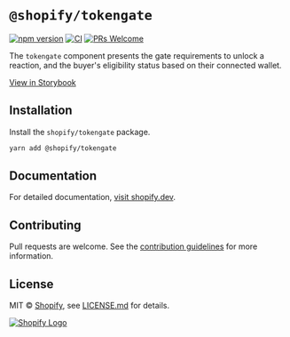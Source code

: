 # `@shopify/tokengate`

[![npm version](https://img.shields.io/npm/v/@shopify/tokengate.svg?label=@shopify/tokengate)](https://www.npmjs.com/package/@shopify/tokengate) [![CI](https://github.com/Shopify/blockchain-components/actions/workflows/ci.yml/badge.svg)](https://github.com/Shopify/blockchain-components/actions?query=branch%3Amain) [![PRs Welcome](https://img.shields.io/badge/PRs-welcome-brightgreen.svg)](../../.github/contributing.md)

The `tokengate` component presents the gate requirements to unlock a reaction, and the buyer's eligibility status based on their connected wallet.

[View in Storybook](https://main--639b1f308693132693d9b82c.chromatic.com/?path=/story/tokengate-discount-locked--locked)

## Installation

Install the `shopify/tokengate` package.

```bash
yarn add @shopify/tokengate
```

## Documentation

For detailed documentation, [visit shopify.dev](https://shopify.dev/api/blockchain/components/tokengate).

## Contributing

Pull requests are welcome. See the [contribution guidelines](../../.github/contributing.md) for more information.

## License

MIT &copy; [Shopify](https://shopify.com/), see [LICENSE.md](LICENSE.md) for details.

<a href="https://shopify.com" target="_blank">
  <picture>
    <source media="(prefers-color-scheme: dark)" srcset="../../images/shopify-light.svg">
    <source media="(prefers-color-scheme: light)" srcset="../../images/shopify-dark.svg">
    <img alt="Shopify Logo" src="../../images/shopify-dark.svg">
  </picture>
</a>
